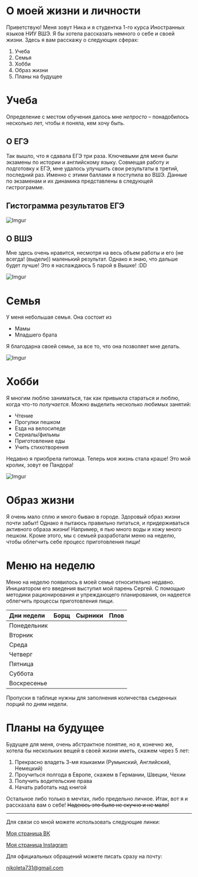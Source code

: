 О моей жизни и личности
================

Приветствую! Меня зовут Ника и я студентка 1-го курса Иностранных языков НИУ ВШЭ. Я бы хотела рассказать немного о себе и своей жизни. Здесь я вам расскажу о следующих сферах:

1. Учеба
2. Семья
3. Хобби
4. Образ жизни
5. Планы на будущее

Учеба
================
Определение с местом обучения далось мне *непросто* – понадобилось несколько лет, чтобы я поняла, кем хочу быть.

О ЕГЭ
------------------

Так вышло, что я сдавала ЕГЭ три раза. Ключевыми для меня были экзамены по истории и английскому языку. Совмещая работу и подготовку к ЕГЭ, мне удалось улучшить свои результаты в третий, последний раз. Именно с этими баллами я поступила во ВШЭ. Данные по экзаменам и их динамика представлены в следующей гистрограмме. 


Гистограмма результатов ЕГЭ
------------------
![Imgur](https://i.imgur.com/9uSc6Mx.jpg)

О ВШЭ
------------------
Мне здесь очень нравится, несмотря на весь объем работы и его (не всегда! (выдели)) маленький результат. Однако я знаю, что дальше будет лучше!
Это я наслаждаюсь 5 парой в Вышке! :DD

![Imgur](https://i.imgur.com/YIPjogt.jpg)

Семья
================
У меня небольшая семья. Она состоит из
+ Мамы
+ Младшего брата

Я благодарна своей семье, за все то, что она позволяет мне делать.

![Imgur](https://i.imgur.com/MiGrRMn.jpg)

Хобби
================
 Я многим люблю заниматься, так как привыкла стараться и люблю, когда что-то *получается*. 
Можно выделить несколько любимых занятий:

- Чтение
- Прогулки пешком
- Езда на велосипеде
- Сериалы/фильмы
- Приготовление еды
-	Учить стихотворения

Недавно я приобрела питомца. Теперь моя жизнь стала краше! Это мой кролик, зовут ее Пандора! 

![Imgur](https://i.imgur.com/cfI2gCk.png)


Образ жизни 
================
Я очень мало сплю и много бываю в городе. Здоровый образ жизни почти забыт! Однако я пытаюсь правильно питаться, и придерживаться активного образа жизни! Например, я пью много воды и хожу много пешком. Кроме этого, мы с семьей разработали меню на неделю, чтобы облегчить себе процесс приготовления пищи!

Меню на неделю
================

Меню на неделю появилось в моей семье относительно недавно. Инициатором его введения выступил мой парень Сергей. С помощью методики рационирования и упреждающего планирования, он надеется облегчить процессы приготовления пищи.  

| Дни недели    | Борщ        | Сырники      | Плов          |
| :-----------  | :---------- | :-----------:| :-----------  |
| Понедельник   |             |              |               |
| Вторник       |             |              |               |
| Среда         |             |              |               |
| Четверг       |             |              |               |
| Пятница       |             |              |               |
| Суббота       |             |              |               |
| Воскресенье   |             |              |               |

Пропуски в таблице нужны для заполнения количества съеденных порций по дням недели. 

Планы на будущее
================

Будущее для меня, очень абстрактное понятие, но я, конечно же, хотела бы нескольких вещей в своей жизни иметь, скажем через 5 лет:
1. Прекрасно владеть 3-мя языкакми (Румынский, Английский, Немецкий)
2. Проучиться полгода в Европе, скажем в Германии, Швеции, Чехии
3. Получить водительские права
4. Начать работать над книгой

Остальное либо только в мечтах, либо предельно личное.
Итак, вот я и рассказала вам о себе! ~~Надеюсь это было не скучно и не мало!~~

***********************************************

Для связи со мной можете использовать следующие линки:

[Моя страница ВК](https://vk.com/chern_nika)

[Моя страница Instagram](http://www.thepictaram.club/instagram/nikolettttttaaa)

Для официальных обращений можете писать сразу на почту:

<nikoleta731@gmail.com>
